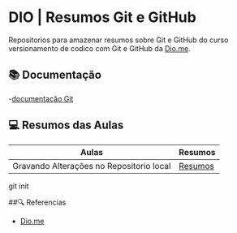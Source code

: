 
# DIO | Resumos Git e GitHub

Repositorios para amazenar resumos sobre Git e GitHub
do curso versionamento de codico com Git e GitHub da [Dio.me](https://www.dio.me/).

## 📚 Documentação
-[documentação Git](https://github.com/Lggoncallos/meu_projeto.git)

## 💻 Resumos das Aulas 
|Aulas | Resumos |
|------|---------|
|Gravando Alterações no Repositorio local|[Resumos](https://github.com/Lggoncallos/lg.git)


git init

##🔍 Referencias
- [Dio.me](https://www.dio.me/)


